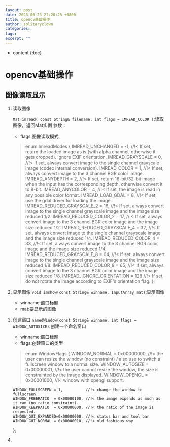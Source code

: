 ```yaml
---
layout: post
date: 2023-06-23 22:20:25 +0800
title: opencv基础操作
author: solitaryclown
categories: 
tags: 
excerpt: ""
---
```

* content
{:toc}

# opencv基础操作
## 图像读取显示

1. 读取图像
   
   `Mat imread( const String& filename, int flags = IMREAD_COLOR )`:读取图像，返回Mat实例
    参数：
    * flags:图像读取模式,
    > enum ImreadModes {
       IMREAD_UNCHANGED            = -1, //!< If set, return the loaded image as is (with alpha channel, otherwise it gets cropped). Ignore EXIF orientation.
       IMREAD_GRAYSCALE            = 0,  //!< If set, always convert image to the single channel grayscale image (codec internal conversion).
       IMREAD_COLOR                = 1,  //!< If set, always convert image to the 3 channel BGR color image.
       IMREAD_ANYDEPTH             = 2,  //!< If set, return 16-bit/32-bit image when the input has the corresponding depth, otherwise convert it to 8-bit.
       IMREAD_ANYCOLOR             = 4,  //!< If set, the image is read in any possible color format.
       IMREAD_LOAD_GDAL            = 8,  //!< If set, use the gdal driver for loading the image.
       IMREAD_REDUCED_GRAYSCALE_2  = 16, //!< If set, always convert image to the single channel grayscale image and the image size reduced 1/2.
       IMREAD_REDUCED_COLOR_2      = 17, //!< If set, always convert image to the 3 channel BGR color image and the image size reduced 1/2.
       IMREAD_REDUCED_GRAYSCALE_4  = 32, //!< If set, always convert image to the single channel grayscale image and the image size reduced 1/4.
       IMREAD_REDUCED_COLOR_4      = 33, //!< If set, always convert image to the 3 channel BGR color image and the image size reduced 1/4.
       IMREAD_REDUCED_GRAYSCALE_8  = 64, //!< If set, always convert image to the single channel grayscale image and the image size reduced 1/8.
       IMREAD_REDUCED_COLOR_8      = 65, //!< If set, always convert image to the 3 channel BGR color image and the image size reduced 1/8.
       IMREAD_IGNORE_ORIENTATION   = 128 //!< If set, do not rotate the image according to EXIF's orientation flag.
     };

    
2. 显示图像
   `void imshow(const String& winname, InputArray mat)`:显示图像
   * winname:窗口标题
   * mat:要显示的图像
3. 创建窗口
   `namedWindow(const String& winname, int flags = WINDOW_AUTOSIZE)`:创建一个命名窗口
   * winname:窗口标题
   * flags:创建窗口的类型
    > enum WindowFlags {
       WINDOW_NORMAL     = 0x00000000, //!< the user can resize the window (no constraint) / also use to switch a fullscreen window to a normal size.
       WINDOW_AUTOSIZE   = 0x00000001, //!< the user cannot resize the window, the size is constrainted by the image displayed.
       WINDOW_OPENGL     = 0x00001000, //!< window with opengl support.

       WINDOW_FULLSCREEN = 1,          //!< change the window to fullscreen.
       WINDOW_FREERATIO  = 0x00000100, //!< the image expends as much as it can (no ratio constraint).
       WINDOW_KEEPRATIO  = 0x00000000, //!< the ratio of the image is respected.
       WINDOW_GUI_EXPANDED=0x00000000, //!< status bar and tool bar
       WINDOW_GUI_NORMAL = 0x00000010, //!< old fashious way
    };


4. 
   